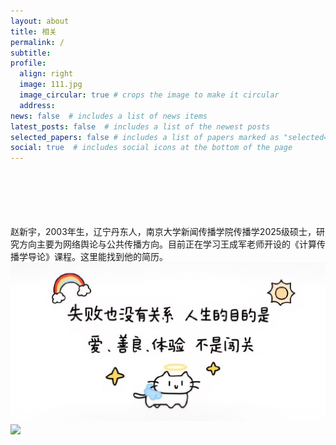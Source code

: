 ```yaml
---
layout: about
title: 相关
permalink: /
subtitle: 
profile:
  align: right
  image: 111.jpg
  image_circular: true # crops the image to make it circular
  address: 
news: false  # includes a list of news items
latest_posts: false  # includes a list of the newest posts
selected_papers: false # includes a list of papers marked as "selected={true}"
social: true  # includes social icons at the bottom of the page
---
```


<br>
<br>
<br>
<br>
<br>
赵新宇，2003年生，辽宁丹东人，南京大学新闻传播学院传播学2025级硕士，研究方向主要为网络舆论与公共传播方向。目前正在学习王成军老师开设的《计算传播学导论》课程。这里能找到他的简历。

<img src="assets/img/222.jpg" align = "middle" width = "800px">

<br>
<a href="https://github.com/SocratesClub/SocratesClub.github.io/edit/master/_pages/%E4%B8%AD%E6%96%87.md">
  <img src="https://user-images.githubusercontent.com/543384/192227995-fdb3a693-2f68-4dc4-b9bd-06053066322f.png" width = "800" align="middle" />
</a>
<br>
